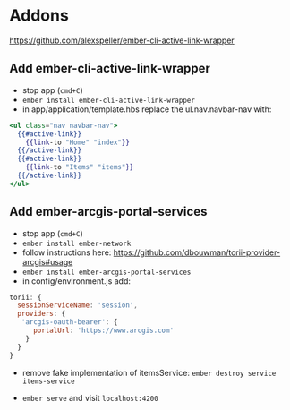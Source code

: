 # Addons

https://github.com/alexspeller/ember-cli-active-link-wrapper

## Add ember-cli-active-link-wrapper
- stop app (`cmd+C`)
- `ember install ember-cli-active-link-wrapper`
- in app/application/template.hbs replace the ul.nav.navbar-nav with:

```hbs
<ul class="nav navbar-nav">
  {{#active-link}}
    {{link-to "Home" "index"}}
  {{/active-link}}
  {{#active-link}}
    {{link-to "Items" "items"}}
  {{/active-link}}
</ul>
```

## Add ember-arcgis-portal-services

- stop app (`cmd+C`)
- `ember install ember-network`
- follow instructions here: https://github.com/dbouwman/torii-provider-arcgis#usage
- `ember install ember-arcgis-portal-services`
- in config/environment.js add:

```js
torii: {
  sessionServiceName: 'session',
  providers: {
   'arcgis-oauth-bearer': {
      portalUrl: 'https://www.arcgis.com'
    }
  }
}
```

- remove fake implementation of itemsService:
`ember destroy service items-service`

- `ember serve` and visit `localhost:4200`
